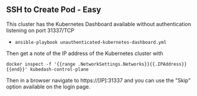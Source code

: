 ## SSH to Create Pod - Easy

This cluster has the Kubernetes Dashboard available without authentication listening on port 31337/TCP

- `ansible-playbook unauthenticated-kubernetes-dashboard.yml`

Then get a note of the IP address of the Kubernetes cluster with 

```
docker inspect -f '{{range .NetworkSettings.Networks}}{{.IPAddress}}{{end}}' kubedash-control-plane
```

Then in a browser navigate to https://[IP]:31337 and you can use the "Skip" option available on the login page.